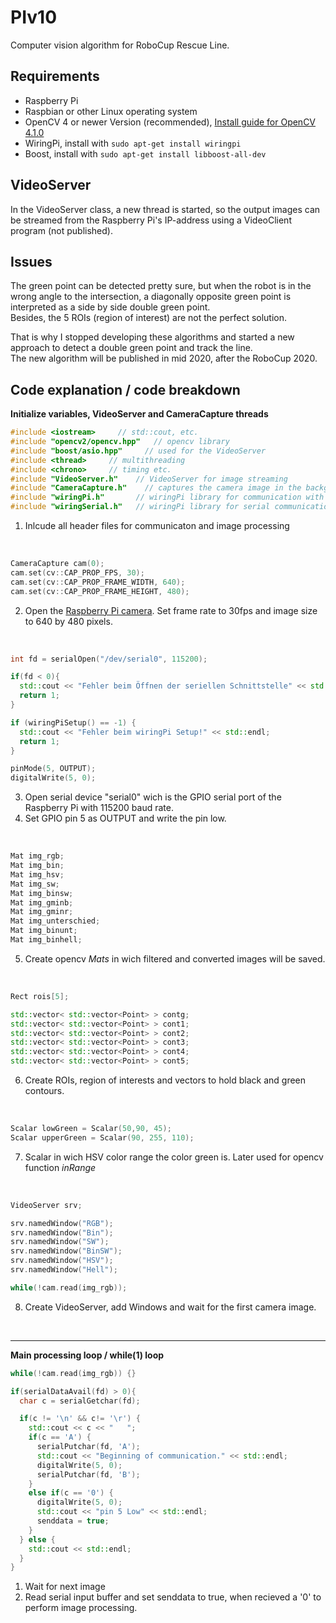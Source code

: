 # PIv10
Computer vision algorithm for RoboCup Rescue Line.

## Requirements

* Raspberry Pi
* Raspbian or other Linux operating system
* OpenCV 4 or newer Version (recommended), [Install guide for OpenCV 4.1.0](https://docs.opencv.org/4.1.0/d7/d9f/tutorial_linux_install.html)
* WiringPi, install with `sudo apt-get install wiringpi`
* Boost, install with `sudo apt-get install libboost-all-dev`

## VideoServer 

In the VideoServer class, a new thread is started, so the output images can be streamed from the Raspberry Pi's IP-address using a VideoClient program (not published).


## Issues 

The green point can be detected pretty sure, but when the robot is in the wrong angle to the intersection, a diagonally opposite green point is interpreted as a side by side double green point.  
Besides, the 5 ROIs (region of interest) are not the perfect solution.  
  
That is why I stopped developing these algorithms and started a new approach to detect a double green point and track the line.  
The new algorithm will be published in mid 2020, after the RoboCup 2020.

## Code explanation / code breakdown

**Initialize variables, VideoServer and CameraCapture threads**

```cpp
#include <iostream>     // std::cout, etc.
#include "opencv2/opencv.hpp"   // opencv library
#include "boost/asio.hpp"     // used for the VideoServer
#include <thread>     // multithreading
#include <chrono>     // timing etc.
#include "VideoServer.h"    // VideoServer for image streaming
#include "CameraCapture.h"    // captures the camera image in the background
#include "wiringPi.h"       // wiringPi library for communication with Arduino Mega (interrupt pin)
#include "wiringSerial.h"   // wiringPi library for serial communication
```
1. Inlcude all header files for communicaton and image processing  
</br>

```cpp
CameraCapture cam(0);
cam.set(cv::CAP_PROP_FPS, 30);
cam.set(cv::CAP_PROP_FRAME_WIDTH, 640);
cam.set(cv::CAP_PROP_FRAME_HEIGHT, 480);
```

2. Open the [Raspberry Pi camera](https://www.raspberrypi.org/products/camera-module-v2/). Set frame rate to 30fps and image size to 640 by 480 pixels.  
</br>

```cpp
int fd = serialOpen("/dev/serial0", 115200);

if(fd < 0){
  std::cout << "Fehler beim Öffnen der seriellen Schnittstelle" << std::endl;
  return 1;
}

if (wiringPiSetup() == -1) {
  std::cout << "Fehler beim wiringPi Setup!" << std::endl;
  return 1;
}

pinMode(5, OUTPUT);
digitalWrite(5, 0);
```
3. Open serial device "serial0" wich is the GPIO serial port of the Raspberry Pi with 115200 baud rate.
4. Set GPIO pin 5 as OUTPUT and write the pin low.
</br>

```cpp
Mat img_rgb;
Mat img_bin;
Mat img_hsv;
Mat img_sw;
Mat img_binsw;
Mat img_gminb;		 
Mat img_gminr;		 
Mat img_unterschied; 
Mat img_binunt; 
Mat img_binhell;
```
5. Create opencv *Mats* in wich filtered and converted images will be saved.
</br>

```cpp
Rect rois[5];

std::vector< std::vector<Point> > contg;
std::vector< std::vector<Point> > cont1;
std::vector< std::vector<Point> > cont2;
std::vector< std::vector<Point> > cont3;
std::vector< std::vector<Point> > cont4;
std::vector< std::vector<Point> > cont5;
```
6. Create ROIs, region of interests and vectors to hold black and green contours.
</br>

```cpp
Scalar lowGreen = Scalar(50,90, 45);
Scalar upperGreen = Scalar(90, 255, 110);
```
7. Scalar in wich HSV color range the color green is. Later used for opencv function *inRange*
</br>

```cpp
VideoServer srv;

srv.namedWindow("RGB");
srv.namedWindow("Bin");
srv.namedWindow("SW");
srv.namedWindow("BinSW");
srv.namedWindow("HSV");
srv.namedWindow("Hell");

while(!cam.read(img_rgb));
```
8. Create VideoServer, add Windows and wait for the first camera image.
</br>

---

**Main processing loop / while(1) loop**


```cpp
while(!cam.read(img_rgb)) {}

if(serialDataAvail(fd) > 0){
  char c = serialGetchar(fd);

  if(c != '\n' && c!= '\r') {
    std::cout << c << "   ";
    if(c == 'A') {
      serialPutchar(fd, 'A');
      std::cout << "Beginning of communication." << std::endl;
      digitalWrite(5, 0);
      serialPutchar(fd, 'B');
    }
    else if(c == '0') {
      digitalWrite(5, 0);
      std::cout << "pin 5 Low" << std::endl;
      senddata = true;
    }
  } else {
    std::cout << std::endl;
  }
}
```
1. Wait for next image
2. Read serial input buffer and set senddata to true, when recieved a '0' to perform image processing.
</br>
